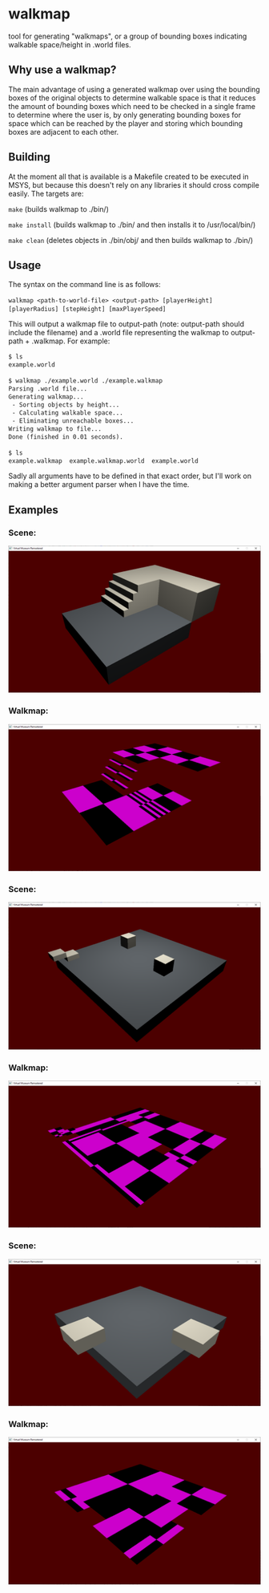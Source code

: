# walkmap

tool for generating "walkmaps", or a group of bounding boxes indicating walkable space/height in .world files.

## Why use a walkmap?

The main advantage of using a generated walkmap over using the bounding boxes of the original objects to determine walkable space is that it reduces the amount of bounding boxes which need to be checked in a single frame to determine where the user is, by only generating bounding boxes for space which can be reached by the player and storing which bounding boxes are adjacent to each other.

## Building

At the moment all that is available is a Makefile created to be executed in MSYS, but because this doesn't rely on any libraries it should cross compile easily.  The targets are:

`make` (builds walkmap to ./bin/)

`make install` (builds walkmap to ./bin/ and then installs it to /usr/local/bin/)

`make clean` (deletes objects in ./bin/obj/ and then builds walkmap to ./bin/)

## Usage

The syntax on the command line is as follows:

`walkmap <path-to-world-file> <output-path> [playerHeight] [playerRadius] [stepHeight] [maxPlayerSpeed]`

This will output a walkmap file to output-path (note: output-path should include the filename) and a .world file representing the walkmap to output-path \+ .walkmap.  For example:

```
$ ls
example.world

$ walkmap ./example.world ./example.walkmap
Parsing .world file...
Generating walkmap...
 - Sorting objects by height...
 - Calculating walkable space...
 - Eliminating unreachable boxes...
Writing walkmap to file...
Done (finished in 0.01 seconds).

$ ls
example.walkmap  example.walkmap.world  example.world
```

Sadly all arguments have to be defined in that exact order, but I'll work on making a better argument parser when I have the time.

## Examples

### Scene:

![Example 1](/assets/images/example1.PNG)

### Walkmap:

![Example 1 Walkmap](/assets/images/example1walkmap.PNG)

### Scene:

![Example 2](/assets/images/example2.PNG)

### Walkmap:

![Example 2 Walkmap](/assets/images/example2walkmap.PNG)

### Scene:

![Example 3](/assets/images/example3.PNG)

### Walkmap:

![Example 3 Walkmap](/assets/images/example3walkmap.PNG)
